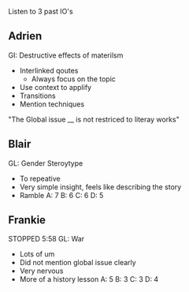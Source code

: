Listen to 3 past IO's


## Adrien 
GI: Destructive effects of materilsm 
- Interlinked qoutes
	- Always focus on the topic
- Use context to applify
- Transitions
- Mention techniques 

"The Global issue __ is not restriced to literay works"


## Blair
GL: Gender Steroytype 
- To repeative 
- Very simple insight, feels like describing the story 
- Ramble
A: 7
B: 6
C: 6
D: 5

## Frankie
STOPPED 5:58
GL: War 
- Lots of um 
- Did not mention global issue clearly
- Very nervous 
- More of a history lesson 
A: 5
B: 3
C: 3
D: 4